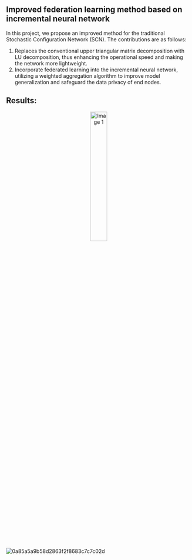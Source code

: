 ## Improved federation learning method based on incremental neural network
In this project, we propose an improved method for the traditional Stochastic Configuration Network (SCN). 
The contributions are as follows:
1. Replaces the conventional upper triangular matrix decomposition with LU decomposition, thus enhancing the operational speed and making the network more lightweight.
2. Incorporate federated learning into the incremental neural network, utilizing a weighted aggregation algorithm to improve model generalization and safeguard the data privacy of end nodes.

## Results:

<p align="center">
  <img src="https://github.com/MrCookieeeee/Early-Research/assets/107045624/4c06dade-2ba9-4e98-8a2a-34330b290567" alt="Image 1" width="30%" />
</p>

![0a85a5a9b58d2863f2f8683c7c7c02d](https://github.com/MrCookieeeee/Early-Research/assets/107045624/4c06dade-2ba9-4e98-8a2a-34330b290567)
